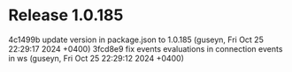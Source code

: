 # Release 1.0.185

4c1499b update version in package.json to 1.0.185 (guseyn, Fri Oct 25 22:29:17 2024 +0400)
3fcd8e9 fix events evaluations in connection events in ws (guseyn, Fri Oct 25 22:29:12 2024 +0400)

